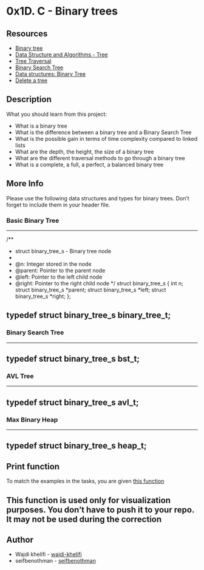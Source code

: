 # 0x1D. C - Binary trees

## Resources
* [Binary tree](https://en.wikipedia.org/wiki/Binary_tree)
* [Data Structure and Algorithms - Tree](https://www.tutorialspoint.com/data_structures_algorithms/tree_data_structure.htm)
* [Tree Traversal](https://www.tutorialspoint.com/data_structures_algorithms/tree_traversal.htm)
* [Binary Search Tree](https://en.wikipedia.org/wiki/Binary_search_tree)
* [Data structures: Binary Tree](https://www.youtube.com/watch?v=H5JubkIy_p8)
* [Delete a tree](https://www.geeksforgeeks.org/write-a-c-program-to-delete-a-tree/)

## Description
What you should learn from this project:

* What is a binary tree
* What is the difference between a binary tree and a Binary Search Tree
* What is the possible gain in terms of time complexity compared to linked lists
* What are the depth, the height, the size of a binary tree
* What are the different traversal methods to go through a binary tree
* What is a complete, a full, a perfect, a balanced binary tree

## More Info
Please use the following data structures and types for binary trees. Don’t forget to include them in your header file.

### Basic Binary Tree
-------
/**
 * struct binary_tree_s - Binary tree node
 *
 * @n: Integer stored in the node
 * @parent: Pointer to the parent node
 * @left: Pointer to the left child node
 * @right: Pointer to the right child node
 */
struct binary_tree_s
{
    int n;
    struct binary_tree_s *parent;
    struct binary_tree_s *left;
    struct binary_tree_s *right;
};

typedef struct binary_tree_s binary_tree_t;
--------
### Binary Search Tree
--------
typedef struct binary_tree_s bst_t;
--------
### AVL Tree
--------
typedef struct binary_tree_s avl_t;
--------
### Max Binary Heap
--------
typedef struct binary_tree_s heap_t;
--------

## Print function
To match the examples in the tasks, you are given [this function](https://github.com/alx-tools/0x1C.c)

This function is used only for visualization purposes. You don’t have to push it to your repo. It may not be used during the correction
--------

## Author
+ Wajdi khelifi - [wajdi-khelifi](https://github.com/wajdi-khelifi)
+ seifbenothman - [seifbenothman](https://github.com/seifbenothman)

